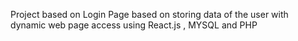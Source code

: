 Project based on Login Page based on storing data of the user with dynamic web page access using React.js , MYSQL and PHP